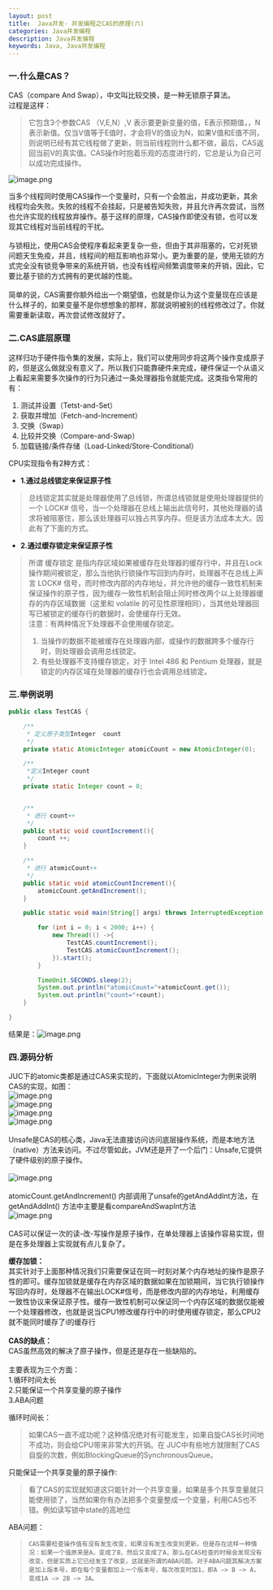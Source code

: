 ```yaml
---
layout: post
title:  Java并发- 并发编程之CAS的原理(六)
categories: Java并发编程
description: Java并发编程
keywords: Java, Java并发编程
---
```














<a name="RqQgw"></a>
### 一.什么是CAS？
CAS（compare And Swap），中文叫比较交换，是一种无锁原子算法。<br />过程是这样：
> 它包含3个参数CAS （V,E,N）,V 表示要更新变量的值，E表示预期值，，N表示新值。仅当V值等于E值时，才会将V的值设为N，如果V值和E值不同，则说明已经有其它线程做了更新，则当前线程则什么都不做，最后，CAS返回当前V的真实值。CAS操作时抱着乐观的态度进行的，它总是认为自己可以成功完成操作。

![image.png](https://imgconvert.csdnimg.cn/aHR0cHM6Ly9jZG4ubmxhcmsuY29tL3l1cXVlLzAvMjAyMC9wbmcvNDQwMjQ3LzE1ODQzMjQ4Mzc0MzUtOTQ1YWZmNTktZDQ1OC00ZWIzLTk3Y2YtN2ZjOGM1NzQ3ZWNiLnBuZw?x-oss-process=image/format,png#align=left&display=inline&height=353&name=image.png&originHeight=353&originWidth=833&size=35834&status=done&style=none&width=833)


当多个线程同时使用CAS操作一个变量时，只有一个会胜出，并成功更新，其余线程均会失败。失败的线程不会挂起，只是被告知失败，并且允许再次尝试，当然也允许实现的线程放弃操作。基于这样的原理，CAS操作即使没有锁，也可以发现其它线程对当前线程的干扰。<br />
<br />与锁相比，使用CAS会使程序看起来更复杂一些，但由于其非阻塞的，它对死锁问题天生免疫，并且，线程间的相互影响也非常小。更为重要的是，使用无锁的方式完全没有锁竞争带来的系统开销，也没有线程间频繁调度带来的开销，因此，它要比基于锁的方式拥有的更优越的性能。<br />
<br />简单的说，CAS需要你额外给出一个期望值，也就是你认为这个变量现在应该是什么样子的，如果变量不是你想想象的那样，那就说明被别的线程修改过了。你就需要重新读取，再次尝试修改就好了。

<a name="z6x6j"></a>
### 二.CAS底层原理
这样归功于硬件指令集的发展，实际上，我们可以使用同步将这两个操作变成原子的，但是这么做就没有意义了。所以我们只能靠硬件来完成，硬件保证一个从语义上看起来需要多次操作的行为只通过一条处理器指令就能完成。这类指令常用的有：

1. 测试并设置（Tetst-and-Set）
1. 获取并增加（Fetch-and-Increment） 
1. 交换（Swap）
1. 比较并交换（Compare-and-Swap） 
1. 加载链接/条件存储（Load-Linked/Store-Conditional）



CPU实现指令有2种方式：

- **1.通过总线锁定来保证原子性**
> 总线锁定其实就是处理器使用了总线锁，所谓总线锁就是使用处理器提供的一个 LOCK# 信号，当一个处理器在总线上输出此信号时，其他处理器的请求将被阻塞住，那么该处理器可以独占共享内存。但是该方法成本太大。因此有了下面的方式。
> <br />

- **2.通过缓存锁定来保证原子性**
> 所谓 缓存锁定 是指内存区域如果被缓存在处理器的缓存行中，并且在Lock 操作期间被锁定，那么当他执行锁操作写回到内存时，处理器不在总线上声言 LOCK# 信号，而时修改内部的内存地址，并允许他的缓存一致性机制来保证操作的原子性，因为缓存一致性机制会阻止同时修改两个以上处理器缓存的内存区域数据（这里和 volatile 的可见性原理相同），当其他处理器回写已被锁定的缓存行的数据时，会使缓存行无效。
> <br />注意：有两种情况下处理器不会使用缓存锁定。
> 
> 1. 当操作的数据不能被缓存在处理器内部，或操作的数据跨多个缓存行时，则处理器会调用总线锁定。
> 1. 有些处理器不支持缓存锁定，对于 Intel 486 和 Pentium 处理器，就是锁定的内存区域在处理器的缓存行也会调用总线锁定。


<a name="WoKPM"></a>
### 三.举例说明

```java
public class TestCAS {

    /**
     * 定义原子类型Integer  count
     */
    private static AtomicInteger atomicCount = new AtomicInteger(0);

    /**
     *定义Integer count
     */
    private static Integer count = 0;


    /**
     * 进行 count++
     */
    public static void countIncrement(){
        count ++;
    }

    /**
     * 进行 atomicCount++
     */
    public static void atomicCountIncrement(){
        atomicCount.getAndIncrement();
    }

    public static void main(String[] args) throws InterruptedException {

        for (int i = 0; i < 2000; i++) {
            new Thread(() ->{
                TestCAS.countIncrement();
                TestCAS.atomicCountIncrement();
            }).start();
        }

        TimeUnit.SECONDS.sleep(2);
        System.out.println("atomicCount="+atomicCount.get());
        System.out.println("count="+count);
    }

}

```
结果是：![image.png](https://imgconvert.csdnimg.cn/aHR0cHM6Ly9jZG4ubmxhcmsuY29tL3l1cXVlLzAvMjAyMC9wbmcvNDQwMjQ3LzE1ODQzMjY5NzM0OTMtOTA2ZmUzMjAtNTg2YS00M2EwLTg4MTMtMTU5ODVjOGIwYzIwLnBuZw?x-oss-process=image/format,png#align=left&display=inline&height=128&name=image.png&originHeight=128&originWidth=355&size=39610&status=done&style=none&width=355)


<a name="b6xL1"></a>
### 四.源码分析

JUC下的atomic类都是通过CAS来实现的，下面就以AtomicInteger为例来说明CAS的实现，如图：<br />![image.png](https://imgconvert.csdnimg.cn/aHR0cHM6Ly9jZG4ubmxhcmsuY29tL3l1cXVlLzAvMjAyMC9wbmcvNDQwMjQ3LzE1ODQzMjc1NDgwNDEtNThjM2FmZGYtZDUyYi00MmM0LWIzY2MtMDFhM2QwODJkYWJlLnBuZw?x-oss-process=image/format,png#align=left&display=inline&height=674&name=image.png&originHeight=674&originWidth=932&size=54230&status=done&style=none&width=932)<br />![image.png](https://imgconvert.csdnimg.cn/aHR0cHM6Ly9jZG4ubmxhcmsuY29tL3l1cXVlLzAvMjAyMC9wbmcvNDQwMjQ3LzE1ODQzMjc3NTQyNzMtOGQzZTEwOGQtODI4YS00ZjNjLWIzZjktODhjZDE5NWQxZmU1LnBuZw?x-oss-process=image/format,png#align=left&display=inline&height=407&name=image.png&originHeight=407&originWidth=856&size=479522&status=done&style=none&width=856)<br />![image.png](https://imgconvert.csdnimg.cn/aHR0cHM6Ly9jZG4ubmxhcmsuY29tL3l1cXVlLzAvMjAyMC9wbmcvNDQwMjQ3LzE1ODQzMjc3OTE5MzctZjVhZWNlYTAtNGJiZC00ZGY1LTg2MDAtMjFhOTJmZjNlYTdkLnBuZw?x-oss-process=image/format,png#align=left&display=inline&height=332&name=image.png&originHeight=332&originWidth=681&size=162033&status=done&style=none&width=681)<br />![image.png](https://imgconvert.csdnimg.cn/aHR0cHM6Ly9jZG4ubmxhcmsuY29tL3l1cXVlLzAvMjAyMC9wbmcvNDQwMjQ3LzE1ODQzMjc4MDgzNDctNDc2ZjExYmEtNDExMS00NTAzLTg4NGItOWE4YmU5ZTEwOWIyLnBuZw?x-oss-process=image/format,png#align=left&display=inline&height=203&name=image.png&originHeight=203&originWidth=805&size=46222&status=done&style=none&width=805)<br />
<br />Unsafe是CAS的核心类，Java无法直接访问访问底层操作系统，而是本地方法（native）方法来访问。不过尽管如此，JVM还是开了一个后门：Unsafe,它提供了硬件级别的原子操作。<br />
<br />![image.png](https://imgconvert.csdnimg.cn/aHR0cHM6Ly9jZG4ubmxhcmsuY29tL3l1cXVlLzAvMjAyMC9wbmcvNDQwMjQ3LzE1ODQzMjg2MDYwMDctYThkYzc5MzctNjk5Yi00N2ZkLTllMDItMTc5ZmY3Zjg1NDY5LnBuZw?x-oss-process=image/format,png#align=left&display=inline&height=220&name=image.png&originHeight=220&originWidth=874&size=209327&status=done&style=none&width=874)<br />
<br /> atomicCount.getAndIncrement() 内部调用了unsafe的getAndAddInt方法，在getAndAddInt() 方法中主要是看compareAndSwapInt方法<br />![image.png](https://imgconvert.csdnimg.cn/aHR0cHM6Ly9jZG4ubmxhcmsuY29tL3l1cXVlLzAvMjAyMC9wbmcvNDQwMjQ3LzE1ODQzMjkyMzkwMDEtZTQzNDYyNTMtOGViZS00YTFkLThiNWItYWZkMjU0YzYxMjA3LnBuZw?x-oss-process=image/format,png#align=left&display=inline&height=91&name=image.png&originHeight=91&originWidth=661&size=97955&status=done&style=none&width=661)<br /> <br />CAS可以保证一次的读-改-写操作是原子操作，在单处理器上该操作容易实现，但是在多处理器上实现就有点儿复杂了。

**缓存加锁：**<br />其实针对于上面那种情况我们只需要保证在同一时刻对某个内存地址的操作是原子性的即可。缓存加锁就是缓存在内存区域的数据如果在加锁期间，当它执行锁操作写回内存时，处理器不在输出LOCK#信号，而是修改内部的内存地址，利用缓存一致性协议来保证原子性。缓存一致性机制可以保证同一个内存区域的数据仅能被一个处理器修改，也就是说当CPU1修改缓存行中的i时使用缓存锁定，那么CPU2就不能同时缓存了i的缓存行<br />
<br />**CAS的缺点：**<br />CAS虽然高效的解决了原子操作，但是还是存在一些缺陷的。<br />
<br />主要表现为三个方面：    <br />1.循环时间太长<br />2.只能保证一个共享变量的原子操作<br />3.ABA问题

循环时间长：
> 如果CAS一直不成功呢？这种情况绝对有可能发生，如果自旋CAS长时间地不成功，则会给CPU带来非常大的开销。在           JUC中有些地方就限制了CAS自旋的次数，例如BlockingQueue的SynchronousQueue。




 只能保证一个共享变量的原子操作:
>   看了CAS的实现就知道这只能针对一个共享变量，如果是多个共享变量就只能使用锁了，当然如果你有办法把多个变量整成一个变量，利用CAS也不错。例如读写锁中state的高地位




ABA问题：

>     CAS需要检查操作值有没有发生改变，如果没有发生改变则更新。但是存在这样一种情况：如果一个值原来是A，变成了B，然后又变成了A，那么在CAS检查的时候会发现没有改变，但是实质上它已经发生了改变，这就是所谓的ABA问题。对于ABA问题其解决方案是加上版本号，即在每个变量都加上一个版本号，每次改变时加1，即A —> B —> A，变成1A —> 2B —> 3A。
